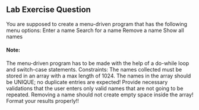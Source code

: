 ## Lab Exercise Question
You are supposed to create a menu-driven program that has the following menu options:
Enter a name
Search for a name
Remove a name
Show all names
#### Note:
The menu-driven program has to be made with the help of a do-while loop and switch-case statements.
Constraints:
The names collected must be stored in an array with a max length of 1024.
The names in the array should be UNIQUE; no duplicate entries are expected!
Provide necessary validations that the user enters only valid names that are not going to be repeated.
Removing a name should not create empty space inside the array!
Format your results properly!!
